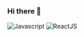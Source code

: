 ### Hi there 👋
![Javascript](https://img.shields.io/badge/Javascript-f7df1e?style=flat-square&logo=JavaScript&logoColor=%23000000&link=https%3A%2F%2Fwww.javascript.com%2F)
![ReactJS](https://img.shields.io/badge/React_JS-0081CB?style=flat-square&logo=react&logoColor=61DAFB&link=https%3A%2F%2Fwww.javascript.com%2F)

<!--
**tarikulwebx/tarikulwebx** is a ✨ _special_ ✨ repository because its `README.md` (this file) appears on your GitHub profile.

Here are some ideas to get you started:

- 🔭 I’m currently working on ...
- 🌱 I’m currently learning ...
- 👯 I’m looking to collaborate on ...
- 🤔 I’m looking for help with ...
- 💬 Ask me about ...
- 📫 How to reach me: ...
- 😄 Pronouns: ...
- ⚡ Fun fact: ...
-->
